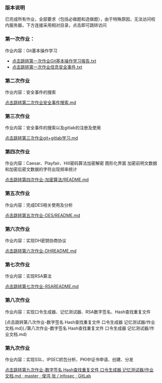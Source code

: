 ### 版本说明

已完成所有作业，全部要求（包括必做题和选做题），由于特殊原因，无法访问校内服务器，下方连接采用相对目录，点击即可跳转访问

### 第一次作业：

作业内容：Git基本操作学习

- [点击跳转第一次作业Git基本操作学习报告.txt](./第一次作业/Git基本操作学习报告.txt)
- [点击跳转第一次作业信息安全事件.txt ](./第一次作业/信息安全事件.txt)

### 第二次作业

作业内容：安全事件的搜索

[点击跳转第二次作业安全事件搜索.md](./第二次作业/安全事件搜索.md)

### 第三次作业

作业内容：安全事件的搜索以及gitlab的注册及使用

[点击跳转第三次作业git+gitlab学习.md](./第三次作业/git+gitlab学习.md)

### 第四次作业

作业内容：Caesar、Playfair、Hill密码算法加密解密 图形化界面 加密前明文数据和加密后密文数据的字符出现频率统计

[点击跳转第四次作业-加密算法/README.md](./第四次作业-加密算法/README.md)

### 第五次作业

作业内容：完成DES相关使用及分析

[点击跳转第五次作业-DES/README.md ](./第五次作业-DES/REMEAD.md)

### 第六次作业

作业内容：实现DH密钥协商协议

[点击跳转第六次作业-DHREADME.md](./第六次作业-DH/实验报告.md)

### 第七次作业

作业内容：实现RSA算法

[点击跳转第七次作业-RSAREADME.md](./第七次作业-RSA/实验报告.md)

### 第八次作业

作业内容：实现口令生成器、记忆测试器、RSA数字签名、Hash查找重复文件

[点击跳转第八次作业-数字签名 Hash查找重复文件 口令生成器 记忆测试器/作业文档.md](./第八次作业-数字签名 Hash查找重复文件 口令生成器 记忆测试器/作业文档.md)

### 第九次作业

作业内容：实现SSL、IPSEC抓包分析、PKI中证书申请、创建、分发

[点击跳转第九次作业-数字签名 Hash查找重复文件 口令生成器 记忆测试器/作业文档.md · master · 俊鸿 张 / infosec · GitLab](./第九次作业/SSL+ipsec+PKI.md)